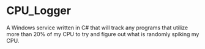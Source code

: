 # CPU_Logger
A Windows service written in C# that will track any programs that utilize more than 20% of my CPU to try and figure out what is randomly spiking my CPU.
